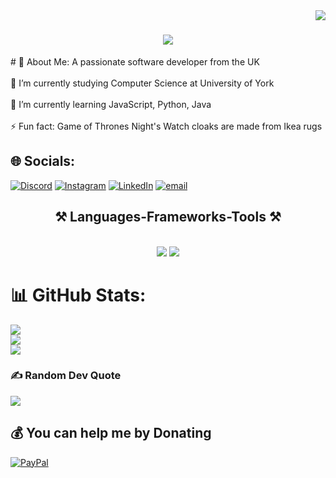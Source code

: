 <img align="right" src="https://visitor-badge.laobi.icu/badge?page_id=tanya-hubatenko/tanya-hubatenko" />

<h1 align="center">
    <img src="https://readme-typing-svg.herokuapp.com/?font=Righteous&size=35&center=true&vCenter=true&width=500&height=70&duration=4000&lines=Hi+There!+👋;+I'm+Tanya+Hubatenko!;" />
</h1>
# 💫 About Me:
A passionate software developer from the UK<br><br>🔭 I’m currently studying Computer Science at University of York<br><br>🌱 I’m currently learning JavaScript, Python, Java<br><br>⚡ Fun fact:  Game of Thrones Night's Watch cloaks are made from Ikea rugs


## 🌐 Socials:
[![Discord](https://img.shields.io/badge/Discord-%237289DA.svg?logo=discord&logoColor=white)](red_panda0586) [![Instagram](https://img.shields.io/badge/Instagram-%23E4405F.svg?logo=Instagram&logoColor=white)](https://instagram.com/tanyas_adventures_) [![LinkedIn](https://img.shields.io/badge/LinkedIn-%230077B5.svg?logo=linkedin&logoColor=white)](https://linkedin.com/in/tanya-hubatenko-97589b2b3) [![email](https://img.shields.io/badge/Email-D14836?logo=gmail&logoColor=white)](mailto:thubatenko@gmail.com) 

<h2 align="center">⚒️ Languages-Frameworks-Tools ⚒️</h2>
<br/>
<div align="center">
    <img src="https://skillicons.dev/icons?i=html,css,vscode,github,figma,canva" />
    <img src="https://skillicons.dev/icons?i=python,javascript,typescript,c,java" />
<br>
</div>

# 📊 GitHub Stats:
![](https://github-readme-stats.vercel.app/api?username=tanya-hubatenko&theme=dark&hide_border=false&include_all_commits=false&count_private=false)<br/>
![](https://nirzak-streak-stats.vercel.app/?user=tanya-hubatenko&theme=dark&hide_border=false)<br/>
![](https://github-readme-stats.vercel.app/api/top-langs/?username=tanya-hubatenko&theme=dark&hide_border=false&include_all_commits=false&count_private=false&layout=compact)

### ✍️ Random Dev Quote
![](https://quotes-github-readme.vercel.app/api?type=horizontal&theme=merko)

## 💰 You can help me by Donating
[![PayPal](https://img.shields.io/badge/PayPal-00457C?style=for-the-badge&logo=paypal&logoColor=white)](https://paypal.me/https://paypal.me/THubatenko) 

